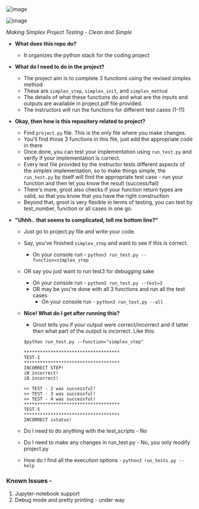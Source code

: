 ![image](https://cdn.dribbble.com/users/4353062/screenshots/8179725/media/b823df3cf607d39fe77d44b0ecf56105.jpg?compress=1&resize=400x300)

![image](https://img.shields.io/badge/Version-1.0-green)

*Making Simplex Project Testing - Clean and Simple*

- **What does this repo do?** 
  - It organizes the python stack for the coding project
  

- **What do I need to do in the project?**
  - The project aim is to complete 3 functions using the revised simplex method
  - These are `simplex_step`, `simplex_init`, and `simplex_method`
  - The details of what these functions do and what are the inputs and outputs are available in project.pdf file provided.
  - The instructors will run the functions for different test cases (1-11)
  

- **Okay, then how is this repository related to project?**
  - Find `project.py` file. This is the only file where you make changes.
  - You'll find those 3 functions in this file, just add the appropriate code in there
  - Once done, you can test your implementation using `run_test.py` and verify if your implementation is correct.
  - Every test file provided by the instructor tests different aspects of the simplex implementation, so to make things simple, the `run_test.py` by itself will find the appropriate test case - run your function and then let you know the result (success/fail)
  - There's more, groot also checks if your function return types are valid, so that you know that you have the right construction
  - Beyond that, groot is very flexible in terms of testing, you can test by test_number, function or all cases in one go. 
  

- **"Uhhh.. that seems to complicated, tell me bottom line?"**
  - Just go to project.py file and write your code.
  - Say, you've finished `simplex_step` and want to see if this is correct.
    - On your console run - `python3 run_test.py --function=simplex_step`
  - OR say you just want to run test3 for debugging sake
    - On your console run - `python3 run_test.py --test=3`
    - OR may be you're done with all 3 functions and run all the test cases
      - On your console run - `python3 run_test.py --all`
  

  - **Nice! What do I get after running this?**
    - Groot tells you if your output were correct/incorrect and if latter then what part of the output is incorrect. Like this:
    ```
    $python run_test.py --function="simplex_step"
    
    ************************************
    TEST-1
    ************************************
    INCORRECT STEP!
    iN incorrect!
    iB incorrect!
    
    >> TEST - 2 was successful! 
    >> TEST - 3 was successful!
    >> TEST - 4 was successful!
    ************************************
    TEST-5
    ************************************
    INCORRECT istatus!
    ```

  - Do I need to do anything with the test_scripts - No
  - Do I need to make any changes in run_test.py - No, you only modify project.py
  - How do I find all the execution options - `python3 run_tests.py --help`

### Known Issues - 
1. Jupyter-notebook support
2. Debug mode and pretty printing - under way
